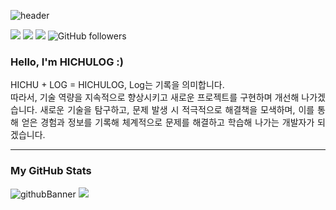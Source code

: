 ![header](https://capsule-render.vercel.app/api?type=venom&&color=0:2e80ec,100:D7E4FB&height=200&section=header&text=HICHULOG&fontSize=50&fontColor=222222&fontAlign=50)

<div>
    <a href="mailto:itchu92@gmail.com"><img src="https://img.shields.io/badge/itchu92@gmail.com-4C71F2?&logo=Gmail&logoColor=white"/></a>
    <a href="https://velog.io/@hichulog"><img src="https://img.shields.io/badge/hichu.log-20C997?logo=velog&logoColor=fff9f0&labelColor=20C997"/></a>
    <a href="https://hits.seeyoufarm.com"><img src="https://hits.seeyoufarm.com/api/count/incr/badge.svg?url=https%3A%2F%2Fgithub.com%2FHICHULOG&count_bg=%232E80EC&title_bg=%23222222&icon=&icon_color=%23D7E4FB&title=hits&edge_flat=false"/></a>
    <img alt="GitHub followers" src="https://img.shields.io/github/followers/HICHULOG">
</div>

<div align="justify">
    <h3> Hello, I'm HICHULOG :) </h3>
    <p>
        HICHU + LOG = HICHULOG, Log는 기록을 의미합니다.
        <br>
        따라서, 기술 역량을 지속적으로 향상시키고 새로운 프로젝트를 구현하며 개선해 나가겠습니다. 
        새로운 기술을 탐구하고, 문제 발생 시 적극적으로 해결책을 모색하며, 이를 통해 얻은 경험과 정보를 기록해 체계적으로 문제를 해결하고 학습해 나가는 개발자가 되겠습니다. 
    </p>
</div>

---

### My GitHub Stats

![githubBanner](https://github-readme-stats.vercel.app/api?username=HICHULOG&show_icons=true)
<img src="https://github-readme-stats.vercel.app/api/top-langs/?username=HICHULOG"/>
<!--
**HICHULOG/HICHULOG** is a ✨ _special_ ✨ repository because its `README.md` (this file) appears on your GitHub profile.

Here are some ideas to get you started:

- 🔭 I’m currently working on ...
- 🌱 I’m currently learning ...
- 👯 I’m looking to collaborate on ...
- 🤔 I’m looking for help with ...
- 💬 Ask me about ...
- 📫 How to reach me: ...
- 😄 Pronouns: ...
- ⚡ Fun fact: ...
-->
